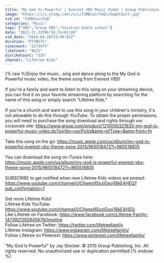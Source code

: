 ```yaml
---
title: "My God Is Powerful | Everest VBS Music Video | Group Publishing"
image: "https:\/\/i.ytimg.com\/vi\/Y1MDCwirYoQ\/hqdefault.jpg"
vid_id: "Y1MDCwirYoQ"
categories: "Music"
tags: ["VBS","Group VBS","Vacation bible school"]
date: "2021-11-23T06:56:31+03:00"
vid_date: "2016-04-26T23:40:01Z"
duration: "PT3M57S"
viewcount: "2273473"
likeCount: "9621"
dislikeCount: "535"
channel: "Lifetree Kids"
---
```

{% raw %}Enjoy the music…sing and dance along to the My God is Powerful music video, the theme song from Everest VBS!<br /><br />If you're a family and want to listen to this song on your streaming device, you can find it on your favorite streaming platform by searching for the name of this song or simply search &quot;Lifetree Kids.&quot;<br /><br />If you're a church and want to use this song in your children's ministry, it's not allowable to do this through YouTube. To obtain the proper permissions, you will need to purchase the song download and rights through our corporate site: <a rel="nofollow" target="blank" href="https://www.group.com/product/1210000321633-my-god-is-powerful-music-video.do?sortby=ourPicks&amp;refType=&amp;from=fn">https://www.group.com/product/1210000321633-my-god-is-powerful-music-video.do?sortby=ourPicks&amp;refType=&amp;from=fn</a><br /><br />Take this song on the go: <a rel="nofollow" target="blank" href="https://music.apple.com/us/album/my-god-is-powerful-everest-vbs-theme-song-2015/965518472?i=965518805">https://music.apple.com/us/album/my-god-is-powerful-everest-vbs-theme-song-2015/965518472?i=965518805</a><br /><br />You can download the song on iTunes here: <a rel="nofollow" target="blank" href="https://music.apple.com/us/album/my-god-is-powerful-everest-vbs-theme-song-2015/965518472?i=965518805">https://music.apple.com/us/album/my-god-is-powerful-everest-vbs-theme-song-2015/965518472?i=965518805</a><br /> <br />SUBSCRIBE to get notified when new Lifetree Kids videos are posted: <a rel="nofollow" target="blank" href="https://www.youtube.com/channel/UCIlweo9SxziGxoi16kE4HEQ?sub_confirmation=1">https://www.youtube.com/channel/UCIlweo9SxziGxoi16kE4HEQ?sub_confirmation=1</a><br /> <br />Get more Lifetree Kids!<br />Lifetree Kids YouTube: <a rel="nofollow" target="blank" href="https://www.youtube.com/channel/UCIlweo9SxziGxoi16kE4HEQ">https://www.youtube.com/channel/UCIlweo9SxziGxoi16kE4HEQ</a><br />Like Lifetree on Facebook: <a rel="nofollow" target="blank" href="https://www.facebook.com/Lifetree-Family-1473921292845676/timeline">https://www.facebook.com/Lifetree-Family-1473921292845676/timeline</a><br />Follow Lifetree on Twitter: <a rel="nofollow" target="blank" href="https://twitter.com/lifetreefamily">https://twitter.com/lifetreefamily</a><br />Lifetree Instagram: <a rel="nofollow" target="blank" href="https://www.instagram.com/lifetreefamily/">https://www.instagram.com/lifetreefamily/</a><br />Follow Lifetree on Pinterest: <a rel="nofollow" target="blank" href="https://www.pinterest.com/lifetreefamily/">https://www.pinterest.com/lifetreefamily/</a><br /><br />&quot;My God Is Powerful&quot; by Jay Stocker. © 2015 Group Publishing, Inc. All rights reserved. No unauthorized use or duplication permitted.{% endraw %}
